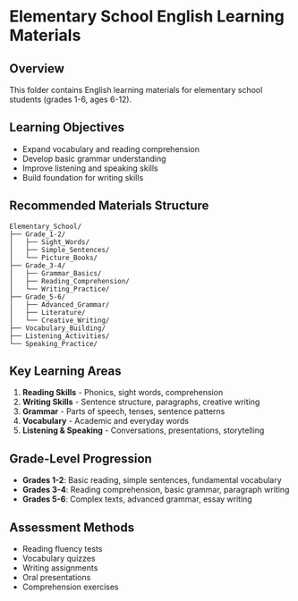 # Elementary School English Learning Materials
<!-- 小学英语学习材料 -->

## Overview
<!-- 概述 -->
This folder contains English learning materials for elementary school students (grades 1-6, ages 6-12).

## Learning Objectives
<!-- 学习目标 -->
- Expand vocabulary and reading comprehension
- Develop basic grammar understanding
- Improve listening and speaking skills
- Build foundation for writing skills

## Recommended Materials Structure
<!-- 推荐材料结构 -->
```
Elementary_School/
├── Grade_1-2/
│   ├── Sight_Words/
│   ├── Simple_Sentences/
│   └── Picture_Books/
├── Grade_3-4/
│   ├── Grammar_Basics/
│   ├── Reading_Comprehension/
│   └── Writing_Practice/
├── Grade_5-6/
│   ├── Advanced_Grammar/
│   ├── Literature/
│   └── Creative_Writing/
├── Vocabulary_Building/
├── Listening_Activities/
└── Speaking_Practice/
```

## Key Learning Areas
<!-- 关键学习领域 -->
1. **Reading Skills** - Phonics, sight words, comprehension
2. **Writing Skills** - Sentence structure, paragraphs, creative writing
3. **Grammar** - Parts of speech, tenses, sentence patterns
4. **Vocabulary** - Academic and everyday words
5. **Listening & Speaking** - Conversations, presentations, storytelling

## Grade-Level Progression
<!-- 年级水平进阶 -->
- **Grades 1-2**: Basic reading, simple sentences, fundamental vocabulary
- **Grades 3-4**: Reading comprehension, basic grammar, paragraph writing
- **Grades 5-6**: Complex texts, advanced grammar, essay writing

## Assessment Methods
<!-- 评估方法 -->
- Reading fluency tests
- Vocabulary quizzes
- Writing assignments
- Oral presentations
- Comprehension exercises